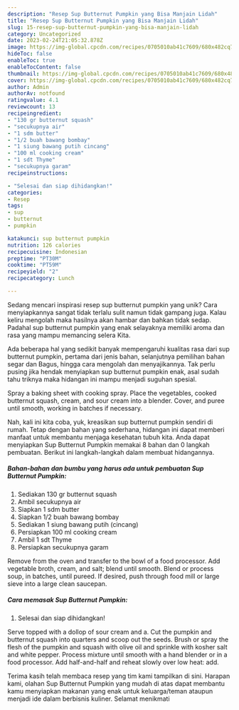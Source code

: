 ```yaml
---
description: "Resep Sup Butternut Pumpkin yang Bisa Manjain Lidah"
title: "Resep Sup Butternut Pumpkin yang Bisa Manjain Lidah"
slug: 15-resep-sup-butternut-pumpkin-yang-bisa-manjain-lidah
category: Uncategorized
date: 2023-02-24T21:05:32.878Z
image: https://img-global.cpcdn.com/recipes/0705010ab41c7609/680x482cq70/sup-butternut-pumpkin-foto-resep-utama.jpg
hideToc: false
enableToc: true
enableTocContent: false
thumbnail: https://img-global.cpcdn.com/recipes/0705010ab41c7609/680x482cq70/sup-butternut-pumpkin-foto-resep-utama.jpg
cover: https://img-global.cpcdn.com/recipes/0705010ab41c7609/680x482cq70/sup-butternut-pumpkin-foto-resep-utama.jpg
author: Admin
authorAv: notfound
ratingvalue: 4.1
reviewcount: 13
recipeingredient:
- "130 gr butternut squash"
- "secukupnya air"
- "1 sdm butter"
- "1/2 buah bawang bombay"
- "1 siung bawang putih cincang"
- "100 ml cooking cream"
- "1 sdt Thyme"
- "secukupnya garam"
recipeinstructions:

- "Selesai dan siap dihidangkan!"
categories:
- Resep
tags:
- sup
- butternut
- pumpkin

katakunci: sup butternut pumpkin 
nutrition: 126 calories
recipecuisine: Indonesian
preptime: "PT30M"
cooktime: "PT59M"
recipeyield: "2"
recipecategory: Lunch

---
```





Sedang mencari inspirasi resep sup butternut pumpkin yang unik? Cara menyiapkannya sangat tidak terlalu sulit namun tidak gampang juga. Kalau keliru mengolah maka hasilnya akan hambar dan bahkan tidak sedap. Padahal sup butternut pumpkin yang enak selayaknya memiliki aroma dan rasa yang mampu memancing selera Kita.





Ada beberapa hal yang sedikit banyak mempengaruhi kualitas rasa dari sup butternut pumpkin, pertama dari jenis bahan, selanjutnya pemilihan bahan segar dan Bagus, hingga cara mengolah dan menyajikannya. Tak perlu pusing jika hendak menyiapkan sup butternut pumpkin enak,      asal sudah tahu triknya maka hidangan ini mampu menjadi suguhan spesial.














Spray a baking sheet with cooking spray. Place the vegetables, cooked butternut squash, cream, and sour cream into a blender. Cover, and puree until smooth, working in batches if necessary.






Nah, kali ini kita coba, yuk, kreasikan sup butternut pumpkin sendiri di rumah. Tetap dengan bahan yang sederhana, hidangan ini dapat memberi manfaat untuk membantu menjaga kesehatan tubuh kita. Anda dapat menyiapkan Sup Butternut Pumpkin memakai 8 bahan dan 0 langkah pembuatan. Berikut ini langkah-langkah dalam membuat hidangannya.

<!--inarticleads1-->

##### Bahan-bahan dan bumbu yang harus ada untuk pembuatan Sup Butternut Pumpkin:

1. Sediakan 130 gr butternut squash
1. Ambil secukupnya air
1. Siapkan 1 sdm butter
1. Siapkan 1/2 buah bawang bombay
1. Sediakan 1 siung bawang putih (cincang)
1. Persiapkan 100 ml cooking cream
1. Ambil 1 sdt Thyme
1. Persiapkan secukupnya garam


Remove from the oven and transfer to the bowl of a food processor. Add vegetable broth, cream, and salt; blend until smooth. Blend or process soup, in batches, until pureed. If desired, push through food mill or large sieve into a large clean saucepan. 

<!--inarticleads2-->

##### Cara memasak Sup Butternut Pumpkin:


1. Selesai dan siap dihidangkan!

Serve topped with a dollop of sour cream and a. Cut the pumpkin and butternut squash into quarters and scoop out the seeds. Brush or spray the flesh of the pumpkin and squash with olive oil and sprinkle with kosher salt and white pepper. Process mixture until smooth with a hand blender or in a food processor. Add half-and-half and reheat slowly over low heat: add. 

Terima kasih telah membaca resep yang tim kami tampilkan di sini. Harapan kami, olahan Sup Butternut Pumpkin yang mudah di atas dapat membantu kamu menyiapkan makanan yang enak untuk keluarga/teman ataupun menjadi ide dalam berbisnis kuliner. Selamat menikmati
